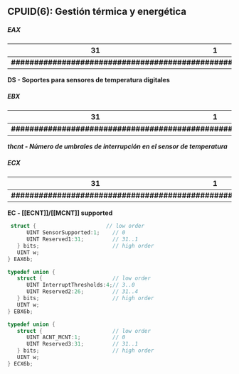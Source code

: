 ## CPUID(6): Gestión térmica y energética

##### EAX

| **31                                                           1** | 0      |
| ------------------------------------------------------------------ | ------ |
| **##############################################################** | **DS** |
**DS - Soportes para sensores de temperatura digitales**

##### EBX

| **31                                                           1** | 0           |
| ------------------------------------------------------------------ | ----------- |
| **##############################################################** | ***thcnt*** |
***thcnt - Número de umbrales de interrupción en el sensor de temperatura***

##### ECX

| **31                                                           1** | 0        |
| ------------------------------------------------------------------ | -------- |
| **##############################################################** | ***EC*** |
**EC - [[ECNT]]/[[MCNT]] supported**

```c
 struct {                      // low order
      UINT SensorSupported:1;    // 0
      UINT Reserved1:31;         // 31..1
   } bits;                       // high order
   UINT w;
} EAX6b;

typedef union {
   struct {                      // low order
      UINT InterruptThresholds:4;// 3..0
      UINT Reserved2:26;         // 31..4
   } bits;                       // high order
   UINT w;
} EBX6b;

typedef union {
   struct {                      // low order
      UINT ACNT_MCNT:1;          // 0
      UINT Reserved3:31;         // 31..1
   } bits;                       // high order
   UINT w;
} ECX6b;
```